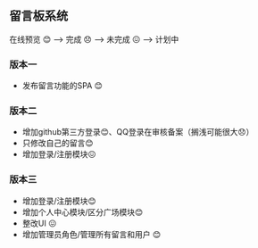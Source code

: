 ## 留言板系统

在线预览
😊 ——> 完成
😞 ——> 未完成
😖 ——> 计划中

### 版本一

- 发布留言功能的SPA 😊

### 版本二

- 增加github第三方登录😊、QQ登录在审核备案（搁浅可能很大😞）
- 只修改自己的留言😊
- 增加登录/注册模块😖

### 版本三

- 增加登录/注册模块😊
- 增加个人中心模块/区分广场模块😊
- 整改UI 😖
- 增加管理员角色/管理所有留言和用户  😊
